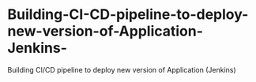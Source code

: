 # Building-CI-CD-pipeline-to-deploy-new-version-of-Application-Jenkins-
Building CI/CD pipeline to deploy new version of Application (Jenkins)
